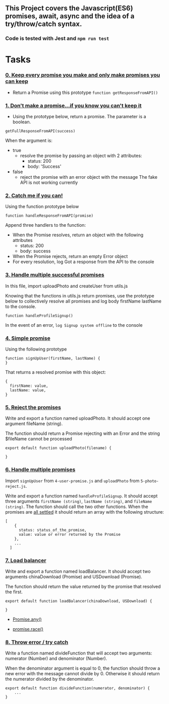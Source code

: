 ## This Project covers the Javascript(ES6) promises, await, async and the idea of a try/throw/catch syntax.

### Code is tested with Jest and `npm run test`

# Tasks

### [0. Keep every promise you make and only make promises you can keep](./0-promise.js)
- Return a Promise using this prototype `function getResponseFromAPI()`

### [1. Don't make a promise...if you know you can't keep it](./1-promise.js)
- Using the prototype below, return a promise. The parameter is a boolean.
```
getFullResponseFromAPI(success)
```
When the argument is:

- true
  - resolve the promise by passing an object with 2 attributes:
    - status: 200
    - body: 'Success'
- false
  - reject the promise with an error object with the message The  fake API is not working currently

### [2. Catch me if you can!](./2-then.js)
Using the function prototype below
```
function handleResponseFromAPI(promise)
```
Append three handlers to the function:

- When the Promise resolves, return an object with the following    attributes
  - status: 200
  - body: success
- When the Promise rejects, return an empty Error object
- For every resolution, log Got a response from the API to the console

### [3. Handle multiple successful promises](./3-all.js)
In this file, import uploadPhoto and createUser from utils.js

Knowing that the functions in utils.js return promises, use the prototype below to collectively resolve all promises and log body firstName lastName to the console.
```
function handleProfileSignup()
```
In the event of an error, `log Signup system offline` to the console

### [4. Simple promise](./4-user-promise.js)
Using the following prototype
```
function signUpUser(firstName, lastName) {
}
```
That returns a resolved promise with this object:
```
{
  firstName: value,
  lastName: value,
}
```

### [5. Reject the promises](./5-photo-reject.js)
Write and export a function named uploadPhoto. It should accept one argument fileName (string).

The function should return a Promise rejecting with an Error and the string $fileName cannot be processed
```
export default function uploadPhoto(filename) {

}
```

### [6. Handle multiple promises](./6-final-user.js)
Import `signUpUser` from `4-user-promise.js` and `uploadPhoto` from `5-photo-reject.js`.

Write and export a function named `handleProfileSignup`. It should accept three arguments `firstName (string)`, `lastName (string)`, and `fileName (string)`. The function should call the two other functions. When the promises are [all settled](https://developer.mozilla.org/en-US/docs/Web/JavaScript/Reference/Global_Objects/Promise/allSettled) it should return an array with the following structure:
```
[
    {
      status: status_of_the_promise,
      value: value or error returned by the Promise
    },
    ...
  ]
  ```

### [7. Load balancer](./7-load_balancer.js)
Write and export a function named loadBalancer. It should accept two arguments chinaDownload (Promise) and USDownload (Promise).

The function should return the value returned by the promise that resolved the first.
```
export default function loadBalancer(chinaDownload, USDownload) {

}
```
- [Promise.any()](https://developer.mozilla.org/en-US/docs/Web/JavaScript/Reference/Global_Objects/Promise/any)

- [promise.race()](https://developer.mozilla.org/en-US/docs/Web/JavaScript/Reference/Global_Objects/Promise/race)

### [8. Throw error / try catch](./8-try.js)
Write a function named divideFunction that will accept two arguments: numerator (Number) and denominator (Number).

When the denominator argument is equal to 0, the function should throw a new error with the message cannot divide by 0. Otherwise it should return the numerator divided by the denominator.
```
export default function divideFunction(numerator, denominator) {
    ...
}
```